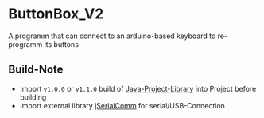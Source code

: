 # ButtonBox_V2
A programm that can connect to an arduino-based keyboard to re-programm its buttons

## Build-Note
* Import `v1.0.0` or `v1.1.0` build of [Java-Project-Library](https://github.com/realPaulsen/Java-Project-Library) into Project before building
* Import external library [jSerialComm](https://github.com/Fazecast/jSerialComm) for serial/USB-Connection
